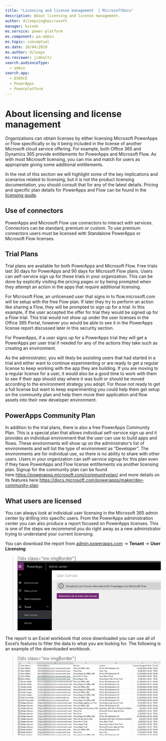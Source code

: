 ```yaml
---
title: "Licensing and license management  | MicrosoftDocs"
description: About licensing and license management.
author: dileepsinghmicrosoft
manager: kvivek
ms.service: power-platform
ms.component: pa-admin
ms.topic: conceptual
ms.date: 10/04/2019
ms.author: dileeps
ms.reviewer: jimholtz
search.audienceType: 
  - admin
search.app: 
  - D365CE
  - PowerApps
  - Powerplatform
---
```

# About licensing and license management

Organizations can obtain licenses by either licensing Microsoft PowerApps or
Flow specifically or by it being included in the license of another Microsoft
cloud service offering. For example, both Office 365 and Dynamics 365 provide
entitlements for PowerApps and Microsoft Flow. As with most Microsoft licensing,
you can mix and match for users as appropriate giving some additional
entitlements.

In the rest of this section we will highlight some of the key implications and
scenarios related to licensing, but it is not the product licensing
documentation, you should consult that for any of the latest details. Pricing
and specific plan details for PowerApps and Flow can be found in the 
[licensing guide](https://go.microsoft.com/fwlink/?linkid=2085130).

## Use of connectors

PowerApps and Microsoft Flow use connectors to interact with services. Connectors can be
standard, premium or custom. To use premium connectors users must be licensed
with Standalone PowerApps or Microsoft Flow licenses.

## Trial Plans

Trial plans are available for both PowerApps and Microsoft Flow. Free trials
last 30 days for PowerApps and 90 days for Microsoft Flow plans. Users can
self-service sign up for these trials in your organization. This can be done by
explicitly visiting the pricing pages or by being prompted when they attempt an
action in the apps that require additional licensing.

For Microsoft Flow, an unlicensed user that signs in to flow.microsoft.com will
be setup with the free Flow plan. If later they try to perform an action like
sharing a Flow, they will be prompted to sign up for a trial. In this example,
if the user accepted the offer for trial they would be signed up for a Flow
trial. This trial would not show up under the user licenses in the Office 365
Portal, however you would be able to see it in the PowerApps license report
discussed later in this security section.

For PowerApps, if a user signs up for a PowerApps trial they will get a
PowerApps per user trial if needed for any of the actions they take such as
creating an environment.

As the administrator, you will likely be assisting users that had started in a
trial and either want to continue experimenting or are ready to get a regular
license to keep working with the app they are building. If you are moving to a
regular license for a user, it would also be a good time to work with them to
see if their app should stay where it was built or should be moved according to
the environment strategy you adopt. For those not ready to get a full license
but want to keep experimenting you could help them get setup on the community
plan and help them move their application and flow assets into their new
developer environment.

## PowerApps Community Plan

In addition to the trial plans, there is also a free PowerApps Community Plan.
This is a special plan that allows individual self-service sign up and it
provides an individual environment that the user can use to build apps and
flows. These environments will show up on the administrator’s list of
environments and will list the type of environment as “Developer”. The
environments are for individual use, so there is no ability to share with other
users. Users in your organization can self-service signup for this plan even if
they have PowerApps and Flow license entitlements via another licensing plan.
Signup for the community plan can be found
here <https://powerapps.microsoft.com/communityplan/> and more details on its
features here <https://docs.microsoft.com/powerapps/maker/dev-community-plan>

## What users are licensed

You can always look at individual user licensing in the Microsoft 365 admin
center by drilling into specific users. From the PowerApps administration center
you can also produce a report focused on PowerApps licenses. This is one of the
steps we recommend you do right away as a new administrator trying to understand
your current licensing.

You can download the report from [admin.powerapps.com](https://admin.powerapps.com) -\> **Tenant** -\> **User
Licensing**

> [!div class="mx-imgBorder"] 
> ![](media/user-licenses.png "User licenses")

The report is an Excel workbook that once downloaded you can use all of Excel’s
features to filter the data to what you are looking for. The following is an
example of the downloaded workbook.

> [!div class="mx-imgBorder"] 
> ![](media/user-licenses-downloaded-workbook.png "User licenses downloaded workbook")

